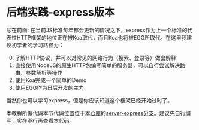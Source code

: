 # 后端实践-express版本

写在前面: 在当前JS标准每年都会更新的情况之下，express作为上一个标准的代表性HTTP框架的地位正在被Koa取代，而且Koa也将被EGG所取代。在这里我建议初学者的学习路径为：

0. 了解HTTP协议，并可以对常见的网络行为（搜索、登录等）做出解释
1. 直接使用NodeJS的原生HTTP包编写简单的服务器，可以自行尝试解决路由、参数解析等操作
2. 使用Koa完成一个简单的Demo
3. 使用EGG作为日后开发的主力

当然你也可以学习express，但是你应该知道这个框架已经开始过时了。

本教程所做代码本节代码位置位于[本仓库](https://github.com/XiaoXice/oursparkspaceNginxNodeConfigStudy)的[server-express分支](https://github.com/XiaoXice/oursparkspaceNginxNodeConfigStudy/tree/server-express)。建议先自行编写，实在不行再查看本代码。